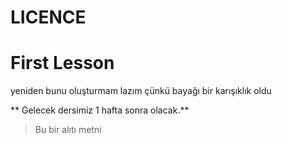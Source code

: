 # LICENCE

# First Lesson 
yeniden bunu oluşturmam lazım çünkü bayağı bir karışıklık oldu 


** Gelecek dersimiz 1 hafta sonra olacak.**
>Bu bir alıtı metni

